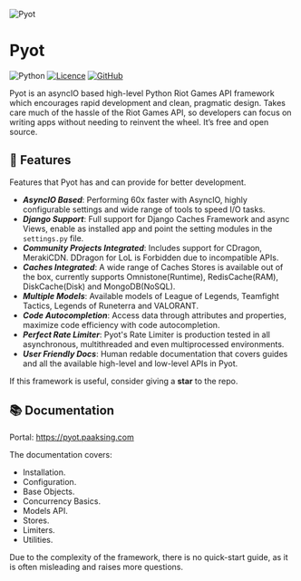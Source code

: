 ![Pyot](banner.jpg)
# Pyot
![Python](https://img.shields.io/badge/python-v3.7+-blue?style=flat-square)
[![Licence](https://img.shields.io/github/license/paaksing/Pyot?color=blue&style=flat-square)](https://github.com/paaksing/pyot/blob/master/LICENSE)
[![GitHub](https://img.shields.io/badge/github-%23121011.svg?style=flat-square&logo=github&logoColor=white)](https://github.com/paaksing/pyot)

Pyot is an asyncIO based high-level Python Riot Games API framework which encourages rapid development and clean, pragmatic design. Takes care much of the hassle of the Riot Games API, so developers can focus on writing apps without needing to reinvent the wheel. It’s free and open source.

## 🔰 Features

Features that Pyot has and can provide for better development.

- **_AsyncIO Based_**: Performing 60x faster with AsyncIO, highly configurable settings and wide range of tools to speed I/O tasks.
- **_Django Support_**: Full support for Django Caches Framework and async Views, enable as installed app and point the setting modules in the `settings.py` file.
- **_Community Projects Integrated_**: Includes support for CDragon, MerakiCDN. DDragon for LoL is Forbidden due to incompatible APIs.
- **_Caches Integrated_**: A wide range of Caches Stores is available out of the box, currently supports Omnistone(Runtime), RedisCache(RAM), DiskCache(Disk) and MongoDB(NoSQL).
- **_Multiple Models_**: Available models of League of Legends, Teamfight Tactics, Legends of Runeterra and VALORANT.
- **_Code Autocompletion_**: Access data through attributes and properties, maximize code efficiency with code autocompletion.
- **_Perfect Rate Limiter_**: Pyot's Rate Limiter is production tested in all asynchronous, multithreaded and even multiprocessed environments.
- **_User Friendly Docs_**: Human redable documentation that covers guides and all the available high-level and low-level APIs in Pyot.

If this framework is useful, consider giving a **star** to the repo.

## 📚 Documentation

Portal: <https://pyot.paaksing.com>

The documentation covers:

- Installation.
- Configuration.
- Base Objects.
- Concurrency Basics.
- Models API.
- Stores.
- Limiters.
- Utilities.

Due to the complexity of the framework, there is no quick-start guide, as it is often misleading and raises more questions.
